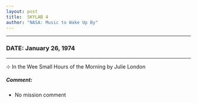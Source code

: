 ```yaml
---
layout: post
title:  SKYLAB 4
author: "NASA: Music to Wake Up By"
---
```


----
### DATE: January 26, 1974
----
⊹ In the Wee Small Hours of the Morning by Julie London

##### Comment:
* No mission comment
